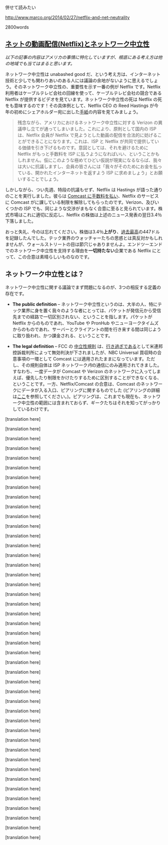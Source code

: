 併せて読みたい 

http://www.marco.org/2014/02/27/netflix-and-net-neutrality

2800words


<!--original
[Netflix and Net Neutrality](http://stratechery.com/2014/netflix-net-neutrality/ "Netflix and Net Neutrality")
--------------------------------------------------------------------------------------------------------------
-->
[ネットの動画配信(Netflix)とネットワーク中立性](http://stratechery.com/2014/netflix-net-neutrality/ "Netflix and Net Neutrality")
--------------------------------------------------------------------------------------------------------------

<!--original
Thursday, February 27, 2014 — [Tweet this
article](http://twitter.com/home?status=Netflix%20and%20Net%20Neutrality%20@stratechery%20http://stratechery.com/2014/netflix-net-neutrality/ "Tweet this article")
-->

<!--original
*This article is by definition very US-centric, but the general
principles apply broadly*
-->
*以下の記事の内容はアメリカの事情に特化していますが、根底にある考え方は他の地域でも当てはまると思います。*

<!--original
For anyone remotely connected to technology, the idea that net neutrality is an unabashed good seems incontrovertible, and one of the most popular examples of why it matters is Netflix. Consumers get a video competitor to their cable provider over said cable provider’s pipes; surely the end of net neutrality would mean the end of Netflix!  For example, consider this section from Netflix CEO Reed Hastings’ [2014 letter to shareholders](http://files.shareholder.com/downloads/NFLX/2913616374x0x720306/119321bc-89c3-4306-93ac-93c02da2354f/Q4%2013%20Letter%20to%20shareholders.pdf):
-->
ネットワーク中立性は unabashed good だ、という考え方は、インターネット技術と少しでも関わりあいのある人には議論の余地がないように思えるでしょう。そのネットワーク中立性の、重要性を示す一番の例が Netflix です。Netflix 利用者はケーブルテレビ会社の回線を使って、ケーブルテレビ会社の競合である Netflix が提供するビデオを見ています。ネットワーク中立性の死は Netflix の死をも意味するのです！その具体例として、Netflix CEO の Reed Hastings が今年の初めにシェアホルダー宛に出した[手紙](http://files.shareholder.com/downloads/NFLX/2913616374x0x720306/119321bc-89c3-4306-93ac-93c02da2354f/Q4%2013%20Letter%20to%20shareholders.pdf)の内容を見てみましょう。


<!--original
> Unfortunately, Verizon successfully challenged the U.S. net neutrality
> rules. In principle, a domestic ISP now can legally impede the video
> streams that members request from Netflix, degrading the experience we
> jointly provide. The motivation could be to get Netflix to pay fees to
> stop this degradation. Were this draconian scenario to unfold with
> some ISP, we would vigorously protest and encourage our members to
> demand the open Internet they are paying their ISP to deliver.
-->
> 残念ながら、アメリカにおけるネットワーク中立性に対する Verizon の異議申し立てが通ってしまいました。これにより、原則として国内の ISP は、Netflix 会員が Netflix で見ようとした動画の配信を合法的に妨げることができることになります。これは、ISP と Netflix が共同で提供している価値を引き下げるものです。意図としては、それを避けるために Netflix がもっと手数料を ISP に払うようになればいい、ということかもしれません。仮にこのような極めてひどい仮説が現実になるならば、我々は大いに抗議しますし、会員の皆さんには「我々がそのためにお金を払っている、開かれたインターネットを返すよう ISP に求めましょう」とお願いすることでしょう。

<!--original
And yet, just last week, Netflix – without much protest – did exactly what Hastings described: they [paid Comcast](http://online.wsj.com/news/articles/SB10001424052702304834704579401071892041790?mg=reno64-wsj&url=http%3A%2F%2Fonline.wsj.com%2Farticle%2FSB10001424052702304834704579401071892041790.html&fpid=2,7,121,122,201,401,641,1009) to stop the degradation of Netflix’s services, and are expected to reach a deal with Verizon and other ISPs soon. The stock market promptly punished Netflix, sending the stock down 3.4 percent the day after the announcement.
-->
しかしながら、つい先週、特段の抗議もせず、Netflix は Hastings が語った通りのことを実行しました。彼らは [Comcast に手数料を払い](http://online.wsj.com/news/articles/SB10001424052702304834704579401071892041790?mg=reno64-wsj&url=http%3A%2F%2Fonline.wsj.com%2Farticle%2FSB10001424052702304834704579401071892041790.html&fpid=2,7,121,122,201,401,641,1009)、Netflix のサービスに Comcast がに課している制限を解除してもらったのです。Verizon、及びいくつかの ISP でも、同じような交渉がまもなく合意に至ると見られています。株式市場はこれに適切に反応し、Netflix の株価は上述のニュース発表の翌日3.4％下落しました。

<!--original
Oh, wait, never mind: the stock was **up** 3.4 percent, [hitting an
all-time
high](http://www.mercurynews.com/business/ci_25216762/comcast-deal-sends-netflix-record-highs-verizon-may)
of \$447. This may be the opposite of what most tech observers expected,
but Wall Street is not stupid: this is a great deal for Netflix, a
company who has every incentive to *not* support true, end-to-end net
neutrality.
-->
おっと失礼、今のは忘れてください。株価は3.4％**上がり**、[過去最高](http://www.mercurynews.com/business/ci_25216762/comcast-deal-sends-netflix-record-highs-verizon-may)の447ドルを記録したんでした。テック業界のウォッチャーたちの思惑とは真反対かもしれませんが、ウォールストリートの目は節穴じゃありませんよ。エンドツーエンドでのネットワーク中立性を支持する理由を**一切持たない**企業である Netflix にとって、この合意は素晴らしいものなのです。

<!--original
#### Defining Net Neutrality
-->
## ネットワーク中立性とは？

<!--original
The first problem with the net neutrality debate is that there are three
competing definitions:
-->
ネットワーク中立性に関する議論でまず問題になるのが、3つの相反する定義の存在です。

<!--original
-   **The public definition** – For most people, particularly those of
    us in the tech industry, net neutrality means non-discrimination
    against packets from origin to destination. A packet from Netflix or
    YouTube or PornHub or the New York Times is treated and priced the
    exact same from server to client and back again.
-->
-   **The public definition** – ネットワーク中立性というのは、大半の人、特にテック業界に身を置く我々のような者にとっては、パケットが発信元から受信先までの経路で一切区別されない、ということを指します。パケットが Netflix からのものであれ、YouTube や PronHub やニューヨークタイムズからのものであれ、サーバーとクライアントの間を行き来する間は同じように取り扱われ、かつ課金される、ということです。

<!--original
-   **The legal definition** – The FCC’s [Open Internet
    rules](http://www.fcc.gov/guides/open-internet), which were ruled as [overreaching](http://www.bloomberg.com/news/2014-01-14/verizon-wins-net-neutrality-court-ruling-against-fcc.html) by the U.S. Court of Appeals in Washington, yet still apply to Comcast due to an agreement they signed as part of their acquisition of NBC Universal, only ever applied to traffic *within* an ISP’s network; in other words, once data is within Comcast or Verizon’s network, they can’t discriminate, delivering some data faster or slower. The Netflix/Comcast deal, on the other hand, is about peering: the point at which data enters the Comcast network (there is a useful overview of peering available [here](http://www.btigresearch.com/2014/02/11/forget-net-neutrality-peering-and-interconnection-set-to-be-the-internet-issue-of-2014/#ixzz2tEtvJnuH)).  This is not (and never was) covered by net neutrality, as many geeks are now learning to their dismay.
-->
-   **The legal definition** – FCC の [中立性規則](http://www.fcc.gov/guides/open-internet) は、[行き過ぎである](http://www.bloomberg.com/news/2014-01-14/verizon-wins-net-neutrality-court-ruling-against-fcc.html)として米連邦控訴裁判所によって無効判決が下されましたが、NBC Universal 買収時の合意事項の一環として Comcast には適用されたままになっています。ただし、その規則自体は ISP ネットワーク*内*の通信にのみ適用されてきました。すなわち、一度データが Comcast や Verizon のネットワークに入ってしまえば、優先したり制限をかけたりするために区別することができなくなる、ということです。一方、Netflix/Comcast の合意は、Comcast のネットワークにデータが入る入口、ピアリングに関するものでした (ピアリングの詳細は[ここ](http://www.btigresearch.com/2014/02/11/forget-net-neutrality-peering-and-interconnection-set-to-be-the-internet-issue-of-2014/#ixzz2tEtvJnuH)を参照してください。)。ピアリングは、これまでも現在も、ネットワーク中立性の範囲には含まれておらず、ギークたちはそれを知ってがっかりしているわけです。

<!--original
-   **The Netflix definition** – Netflix has a subtly different view,
    best articulated by Reed Hastings himself in [a Facebook
    post](https://www.facebook.com/reed1960/posts/10150706947044584) two
    years ago:
-->

[translation here]

<!--original
    > Comcast no longer following net neutrality principles.
    >
    > Comcast should apply caps equally, or not at all.
    >
    > I spent the weekend enjoying four good internet video apps on my
    > Xbox: Netflix, HBO GO, Xfinity, and Hulu.
    >
    > When I watch video on my Xbox from three of these four apps, it
    > counts against my Comcast internet cap. When I watch through
    > Comcast’s Xfinity app, however, it does not count against my
    > Comcast internet cap.
    >
    > For example, if I watch last night’s SNL episode on my Xbox
    > through the Hulu app, it eats up about one gigabyte of my cap, but
    > if I watch that same episode through the Xfinity Xbox app, it
    > doesn’t use up my cap at all.
    >
    > The same device, the same IP address, the same wifi, the same
    > internet connection, but totally different cap treatment.
    >
    > In what way is this neutral?
-->

[translation here]

<!--original
    What Netflix is most concerned about from a non-discrimination
    standpoint [are broadband
    caps](http://apps.fcc.gov/ecfs/document/view?id=7021917119), and,
    more broadly, usage-based broadband pricing. It’s not that their
    position differs on a point-by-point basis from most net neutrality
    advocates; rather, the priorities are different.
-->

[translation here]

<!--original
#### Why the Comcast Agreement is Good for Netflix
-->

[translation here]

<!--original
This deal is in many ways a win-win for Netflix: they are likely paying
less for better quality.
-->

[translation here]

<!--original
Previously Netflix paid backbone providers such as Cogent for transit;
it was then Cogent’s responsibility to interface with last mile provides
such as Comcast or Verizon. Cogent [made a lot of
noise](http://arstechnica.com/information-technology/2014/02/netflix-packets-being-dropped-every-day-because-verizon-wants-more-money/)
about Comcast and other ISPs wanting to get paid on both sides – by
customers for Internet access, and Cogent for peering agreements – but
the truth is Cogent was just as duplicitous: they wanted to be paid by
Netflix on one side, and effectively subsidized by ISPs on the other.
-->

[translation here]

<!--original
Free peering agreements between Internet providers were premised on the
idea that a roughly equal amount of traffic was going in both
directions, meaning there was no net increase in cost as a result of a
peering agreement. Netflix, though, changed that equation by moving as
much as 30% of all the United States’ internet traffic in one direction
(on Cogent’s backbone). Cogent’s insistence on “free” peering, then, was
not at all consistent with such previous agreements: Cogent was not
carrying an in-kind amount of traffic in exchange for the traffic they
were dumping onto ISPs.
-->

[translation here]

<!--original
As an analogy, suppose my friend Bob and I agreed to watch the other’s
dog in the event of a trip or vacation. We both travel about three weeks
of the year, so while I have to watch Bob’s dog for three weeks, he
watches mine for three weeks as well. While the specific amount of
travel may vary year-by-year, it all evens out in the end, and we’re
both happy. A few years later, though, I take a job as a consultant, and
am suddenly traveling 30 weeks a year. Wouldn’t it be unfair for me to
insist that Bob hold to the terms of our agreement, even though it
entails him watching my dog 27 weeks more than I watch his? Yet that is
exactly what Cogent was demanding for direct access to ISPs’ networks,
and the ISPs in turn demanded compensation (keep in mind, Netflix has
*always* been free to use the open Internet to reach customers; they
simply find the performance unacceptable and wants shortcuts into ISP
networks).
-->

[translation here]

<!--original
With this deal, Netflix has effectively cut out the middleman Cogent,
and is sending traffic directly from their servers onto Comcast’s
network. Not only will this mean better quality for Netflix customers on
Comcast, but it also raises the barrier of entry for potential Netflix
competitors. Netflix currently has unique leverage over Comcast due to
Comcast’s proposed merger with Time Warner, which, combined with their
brand name and favorability amongst customers and regulators likely
meant they got a [great
deal](http://variety.com/2014/digital/news/why-netflix-is-actually-the-big-winner-in-the-comcast-bandwidth-deal-1201118421/);
future Netflix competitors, forced to go over the open Internet or rely
on providers like Cogent will be at both a cost and quality
disadvantage.
-->

[translation here]

<!--original
Most importantly, though, Netflix has to be thrilled that *Netflix* –
not end-users – is paying for better Netflix video, shrouding the extent
to which end-users are subsidizing Netflix.
-->

[translation here]

<!--original
#### Who Pays for Broadband?
-->

[translation here]

<!--original
There’s no question, at least in my mind, that broadband is just as much
a requirement for day-to-day life as is electricity, water, sewage,
paved roads, etc. And, like said utilities, broadband lends itself to a
[natural monopoly](http://en.wikipedia.org/wiki/Natural_monopoly); the
cost of capital for building out a network are so great that the
economics demand a single provider.
-->

[translation here]

<!--original
The primary way to deal with natural monopolies is to either have said
service provided by the government or provided by a private firm that is
heavily regulated with strict requirements about widespread access
combined with (relatively) high prices. This is indeed the case with
electricity, water, sewage, and
roads.^[1](#footnote_0_696 "Problems with these models arise when pricing becomes unregulated, or not included at all")^
-->

[translation here]

<!--original
The problem with regulating broadband in this way, though, is that the
definition of acceptable broadband is much more of a moving target. As
Marc Andreessen memorably put it on Twitter:
-->

[translation here]

<!--original
> [@mattyglesias](https://twitter.com/mattyglesias)
> [@binarybits](https://twitter.com/binarybits) Because sewers and
> electricity are far more static markets than broadband. You don't shit
> 10x as much every 3 yrs.
>
> — Marc Andreessen (@pmarca) [February 23,
> 2014](https://twitter.com/pmarca/statuses/437683055629570048)
-->

[translation here]

<!--original
Remember, the United States is a country where one of the two major
political parties routinely threatens to default on the nation’s debt to
score political points. Infrastructure investment is embarrassingly low
in things like roads and bridges, much less in environmentally
sustainable power like
nuclear;^[2](#footnote_1_696 "If there is one thing to take away from this article as a whole, it is that everything is a tradeoff. I know my aside on nuclear just upset a lot of you, but when you consider the relative cost and capacity of wind, solar, etc, and the environmental destruction caused by fossil fuels, non-polluting nuclear and its spent fuel risks makes a lot of sense. Tradeoffs.")^
to put the future of broadband, something that requires continual
investment, into the hands of such a dysfunctional government seems
foolhardy at best.
-->

[translation here]

<!--original
And yet, the fact that wired broadband in particular is a natural
monopoly remains, raising the question of how you incentivize investment
in ever faster broadband? There are three main
options:^[3](#footnote_2_696 "Google Fiber is a fourth: building a straight-up competitor, natural monopoly economics be damned. It’s possible because Google already has its own backhaul network, but I have trouble seeing how it will scale at least in the near term")^
-->

[translation here]

<!--original
-   **Government mandate** – Given the assumption that broadband is a
    economic necessity, this is the prescription that follows.
    Unfortunately, the same pragmatic problems that make
    government-provided broadband a likely non-starter plague this as
    well; Republicans in particular have actively opposed any sort of
    telecom regulation, even before you get to the incentive problems of
    mandates versus markets.
-->

[translation here]

<!--original
-   **Discriminatory pricing** – Companies like Amazon know that [every
    100ms
    delay](http://blog.gigaspaces.com/amazon-found-every-100ms-of-latency-cost-them-1-in-sales/)
    causes them to lose sales; that makes guaranteed access to end users
    exceptionally valuable. It’s the same thing with Google, Netflix,
    and most other Internet companies. Comcast and other ISPs would
    certainly be incentivized to improve their networks if they knew
    that said companies would compensate them accordingly.
-->

[translation here]

<!--original
    To some extent, this is exactly what just happened with the Netflix
    peering agreement, although true discrimination within their network
    would incentivize Comcast even more.
-->

[translation here]

<!--original
-   **Usage-based pricing** – With usage-based pricing, if you use more
    data, you pay more; use less, pay less. As we’ve seen with wireless,
    this strongly incentivizes network providers to increase broadband
    capacity. It’s no accident that the rollout of LTE in the US was
    combined with the imposition of data caps, just as it’s not an
    accident that the US has far better LTE penetration than anywhere
    else in the world. This despite the fact that providing wireless
    service in the US is much more difficult than just about anywhere
    else in the world due to sheer physical size and effective
    NIMBYism.^[4](#footnote_3_696 "NIMBY = Not In My BackYard")^ AT&T,
    Verizon, etc. want you to use as much data as possible as quickly as
    possible, and to charge you for the privilege.
-->

[translation here]

<!--original
#### Making Tradeoffs
-->

[translation here]

<!--original
In the end, each of these options presents a different set of tradeoffs
among three competing ideals:
-->

[translation here]

<!--original
-   Continual investment in faster and more accessible broadband
-   Non-discriminatory treatment of data
-   Unlimited access
-->

[translation here]

<!--original
There is no approach, at least given the United State’s political
realities, that allows for all three; this is “Fast/Good/Cheap Choose
Two” applied to Internet access.
-->

[translation here]

<!--original
Thus, we need to make choices based on priorities. From my perspective,
the most important of these ideals is the non-discriminatory treatment
of data. This is what makes the Internet so profound, and what enables
new companies to disrupt the market and improve the lives of millions.
It must be protected not just within an ISPs network, but all across the
entire Internet including peering.
-->

[translation here]

<!--original
The second most important is continual investment in faster and more
accessible broadband. The flip-side of the Internet being so profound is
that improved access has an exponential return both from an economic as
well as from a societal impact perspective.
-->

[translation here]

<!--original
That leaves unlimited access on the chopping block. While I love the
idea of unlimited data, I also am aware that nothing comes for free; in
the case of unlimited data, the cost we are paying is underinvestment
and/or discriminatory treatment of data. Therefore I believe the best
approach to broadband is usage-based payment by both upstream and
downstream, with no payments in the middle.
-->

[translation here]

<!--original
The way this would have played out in the case of Netflix is that:
-->

[translation here]

<!--original
-   Netflix would pay more at the point of origin to compensate backbone
    providers for the massive amount of data they generate
-   ISP customers who watch the most video would pay more
-->

[translation here]

<!--original
It’s the latter result that terrifies Netflix, and is why, in the end,
they are not an ally of those of us who desire true net neutrality.
Currently non-Netflix broadband subscribers are effectively subsidizing
Netflix viewers; they use much less capacity, yet pay the same price.
This needs to change for the sake of true net neutrality, and if it
results in Netflix losing subscribers, so be it.
-->

[translation here]

<!--original
Unfortunately, this agreement and the others that are soon to follow
makes such an arrangement unlikely. Comcast and company are getting
paid, so they’re happy, and Netflix is disguising their true cost to end
users so they are happy as well. It’s non-Netflix users, and, more
distressingly, the startups and services that have yet to be created who
are ultimately paying the price.
-->

[translation here]

<!--original
1.  Problems with these models arise when pricing becomes unregulated,
    or not included at all [↩](#identifier_0_696)
2.  If there is one thing to take away from this article as a whole, it
    is that **everything** is a tradeoff. I know my aside on nuclear
    just upset a lot of you, but when you consider the relative cost and
    capacity of wind, solar, etc, and the environmental destruction
    caused by fossil fuels, non-polluting nuclear and its spent fuel
    risks makes a lot of sense. Tradeoffs. [↩](#identifier_1_696)
3.  Google Fiber is a fourth: building a straight-up competitor, natural
    monopoly economics be damned. It’s possible because Google already
    has its own backhaul network, but I have trouble seeing how it will
    scale at least in the near term [↩](#identifier_2_696)
4.  NIMBY = Not In My BackYard [↩](#identifier_3_696)
-->

[translation here]

<!--original
*[Tweet this
article](http://twitter.com/home?status=Netflix%20and%20Net%20Neutrality%20@stratechery%20http://stratechery.com/2014/netflix-net-neutrality/ "Tweet this article"),
follow Ben [@monkbent](http://twitter.com/monkbent) & get updates
[@stratechery](http://twitter.com/stratechery) or [by
email](http://stratechery.com/theme/week-in-review/)*
-->

[translation here]

<!--original
← [The Nokia X](http://stratechery.com/2014/nokia-x/)
-->

[translation here]

<!--original
[The Cost of Bitcoin](http://stratechery.com/2014/cost-bitcoin/) →
-->

[translation here]

<!--original
[![stratēchery](/wp-content/uploads/2013/03/pronunciation-black.png)](http://stratechery.com/2013/strategery/)
-->

[translation here]

<!--original
-   [Written by Ben Thompson](http://stratechery.com/theme/about/)
-   [@monkbent](http://twitter.com/monkbent)
-   [@stratechery](http://twitter.com/stratechery)
-   [RSS](http://stratechery.com/feed/)
-   [Subscribe by email](/theme/week-in-review/)
-->

[translation here]

<!--original
### Keepers {.widget-title}
-->

[translation here]

<!--original
-   [The iPad: It's For Everyone
    Else](http://stratechery.com/2010/the-ipad-its-for-everyone-else/)
-   [Apple and the Innovator's
    Dilemma](http://stratechery.com/2010/apple-innovators-dilemma/)
-   [Apps, People, & Jobs to be
    Done](http://stratechery.com/2013/apps-people-jobs-to-be-done/)
-   [Two Bears](http://stratechery.com/2013/two-bears/)
-   [The Android
    Detour](http://stratechery.com/2013/the-android-detour/)
-->

[translation here]

<!--original
### Recent Articles {.widget-title}
-->

[translation here]

<!--original
-   [The Cost of
    Bitcoin](http://stratechery.com/2014/cost-bitcoin/ "Permanent link to The Cost of Bitcoin")
-   [Netflix and Net
    Neutrality](http://stratechery.com/2014/netflix-net-neutrality/ "Permanent link to Netflix and Net Neutrality")
-   [The Social
    Conglomerate](http://stratechery.com/2014/social-conglomerate/ "Permanent link to The Social Conglomerate")
-   [Messaging: Mobile’s Killer
    App](http://stratechery.com/2014/messaging-mobiles-killer-app/ "Permanent link to Messaging: Mobile’s Killer App")
-   [Microsoft’s Mobile
    Muddle](http://stratechery.com/2014/microsofts-mobile-muddle/ "Permanent link to Microsoft’s Mobile Muddle")
-->

[translation here]

<!--original
### Built on WordPress {.widget-title}
-->

[translation here]

<!--original
Strategy. Technology. Pronunciation.
-->

[translation here]

<!--original
© [stratēchery by Ben
Thompson](http://stratechery.com/ "stratēchery by Ben Thompson") 2014
-->
